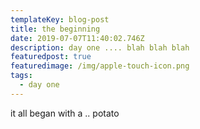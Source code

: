 ```yaml
---
templateKey: blog-post
title: the beginning
date: 2019-07-07T11:40:02.746Z
description: day one .... blah blah blah
featuredpost: true
featuredimage: /img/apple-touch-icon.png
tags:
  - day one
---
```

it all began with a ..
potato

